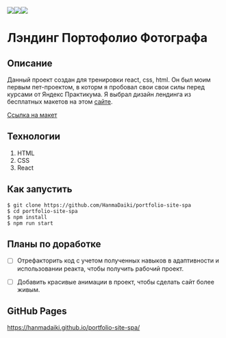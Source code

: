 <img src="https://img.shields.io/badge/html5-%23E34F26.svg?style=for-the-badge&logo=html5&logoColor=white" target="_blank"><img src="https://img.shields.io/badge/css3-%231572B6.svg?style=for-the-badge&logo=css3&logoColor=white" target="_blank"><img src="https://img.shields.io/badge/react-%2320232a.svg?style=for-the-badge&logo=react&logoColor=%2361DAFB"/>

# Лэндинг Портофолио Фотографа

## Описание

Данный проект создан для тренировки react, css, html. Он был моим первым пет-проектом, в которм я пробовал свои свои силы перед курсами от Яндекс Практикума. Я выбрал дизайн лендинга из бесплатных макетов на этом [сайте](https://blog.maxgraph.ru/besplatnye-makety-figma-dlya-verstki-sajta/). 

[Ссылка на макет](https://www.figma.com/file/5D9pDuLtS042hzaoN69Kd7/Free--Landing--Page-Template?node-id=0%3A1)

## Технологии
  1. HTML
  2. CSS
  3. React

## Как запустить

```
$ git clone https://github.com/HanmaDaiki/portfolio-site-spa
$ cd portfolio-site-spa
$ npm install
$ npm run start
```

## Планы по доработке

- [ ] Отрефакторить код с учетом полученных навыков в адаптивности и использовании реакта, чтобы получить рабочий проект.
- [ ] Добавить красивые анимации в проект, чтобы сделать сайт более живым. 


## GitHub Pages

https://hanmadaiki.github.io/portfolio-site-spa/
